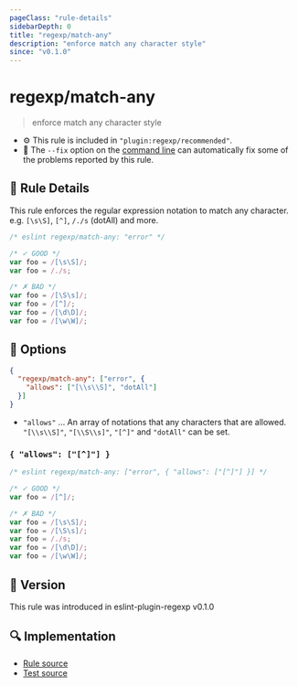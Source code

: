 ```yaml
---
pageClass: "rule-details"
sidebarDepth: 0
title: "regexp/match-any"
description: "enforce match any character style"
since: "v0.1.0"
---
```

# regexp/match-any

> enforce match any character style

- :gear: This rule is included in `"plugin:regexp/recommended"`.
- :wrench: The `--fix` option on the [command line](https://eslint.org/docs/user-guide/command-line-interface#fixing-problems) can automatically fix some of the problems reported by this rule.

## :book: Rule Details

This rule enforces the regular expression notation to match any character.  
e.g. `[\s\S]`, `[^]`, `/./s` (dotAll) and more.

<eslint-code-block fix>

```js
/* eslint regexp/match-any: "error" */

/* ✓ GOOD */
var foo = /[\s\S]/;
var foo = /./s;

/* ✗ BAD */
var foo = /[\S\s]/;
var foo = /[^]/;
var foo = /[\d\D]/;
var foo = /[\w\W]/;
```

</eslint-code-block>

## :wrench: Options

```json
{
  "regexp/match-any": ["error", {
    "allows": ["[\\s\\S]", "dotAll"]
  }]
}
```

- `"allows"` ... An array of notations that any characters that are allowed.  
  `"[\\s\\S]"`, `"[\\S\\s]"`, `"[^]"` and `"dotAll"` can be set.

### `{ "allows": ["[^]"] }`

<eslint-code-block fix>

```js
/* eslint regexp/match-any: ["error", { "allows": ["[^]"] }] */

/* ✓ GOOD */
var foo = /[^]/;

/* ✗ BAD */
var foo = /[\s\S]/;
var foo = /[\S\s]/;
var foo = /./s;
var foo = /[\d\D]/;
var foo = /[\w\W]/;
```

</eslint-code-block>

## :rocket: Version

This rule was introduced in eslint-plugin-regexp v0.1.0

## :mag: Implementation

- [Rule source](https://github.com/ota-meshi/eslint-plugin-regexp/blob/master/lib/rules/match-any.ts)
- [Test source](https://github.com/ota-meshi/eslint-plugin-regexp/blob/master/tests/lib/rules/match-any.ts)
